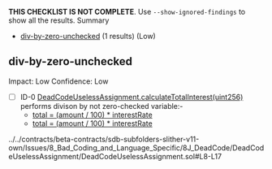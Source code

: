 **THIS CHECKLIST IS NOT COMPLETE**. Use `--show-ignored-findings` to show all the results.
Summary
 - [div-by-zero-unchecked](#div-by-zero-unchecked) (1 results) (Low)
## div-by-zero-unchecked
Impact: Low
Confidence: Low
 - [ ] ID-0
[DeadCodeUselessAssignment.calculateTotalInterest(uint256)](../../contracts/beta-contracts/sdb-subfolders-slither-v11-own/Issues/8_Bad_Coding_and_Language_Specific/8J_DeadCode/DeadCodeUselessAssignment/DeadCodeUselessAssignment.sol#L8-L17) performs divison by not zero-checked variable:- 
	- [total = (amount / 100) * interestRate](../../contracts/beta-contracts/sdb-subfolders-slither-v11-own/Issues/8_Bad_Coding_and_Language_Specific/8J_DeadCode/DeadCodeUselessAssignment/DeadCodeUselessAssignment.sol#L14)
	- [total = (amount / 100) * interestRate](../../contracts/beta-contracts/sdb-subfolders-slither-v11-own/Issues/8_Bad_Coding_and_Language_Specific/8J_DeadCode/DeadCodeUselessAssignment/DeadCodeUselessAssignment.sol#L15)

../../contracts/beta-contracts/sdb-subfolders-slither-v11-own/Issues/8_Bad_Coding_and_Language_Specific/8J_DeadCode/DeadCodeUselessAssignment/DeadCodeUselessAssignment.sol#L8-L17


